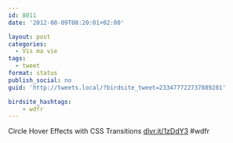 ```yaml
---
id: 8011
date: '2012-08-09T08:20:01+02:00'

layout: post
categories:
  - Vis ma vie
tags:
  - tweet
format: status
publish_social: no
guid: 'http://tweets.local/?birdsite_tweet=233477722737889281'

birdsite_hashtags:
    - wdfr
---
```


Circle Hover Effects with CSS Transitions [dlvr.it/1zDdY3](http://dlvr.it/1zDdY3) #wdfr